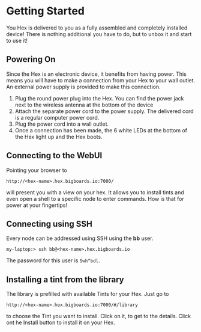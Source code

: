 # Getting Started 

You Hex is delivered to you as a fully assembled and completely installed device! There is nothing additional you have to do, but to unbox it and start to use it!

## Powering On

Since the Hex is an electronic device, it benefits from having power. This means you will have to make a connection from your Hex to your wall outlet. An external power supply is provided to make this connection.

1. Plug the round power plug into the Hex. You can find the power jack next to the wireless antenna at the bottom of the device
2. Attach the separate power cord to the power supply. The delivered cord is a regular computer power cord.
3. Plug the power cord into a wall outlet.
4. Once a connection has been made, the 6 white LEDs at the bottom of the Hex light up and the Hex boots.

## Connecting to the WebUI

Pointing your browser to 
```
http://<hex-name>.hex.bigboards.io:7000/
```
will present you with a view on your hex. It allows you to install tints and even open a shell to a specific node to enter commands. How is that for power at your fingertips!

## Connecting using SSH

Every node can be addressed using SSH using the **bb** user.

```
my-laptop:> ssh bb@<hex-name>.hex.bigboards.io
```

The password for this user is ```Swh^bdl```.

## Installing a tint from the library
The library is prefilled with available Tints for your Hex. Just go to 

````
http://<hex-name>.hex.bigboards.io:7000/#/library
````

to choose the Tint you want to install. Click on it, to get to the details. Click ont he Install button to install it on your Hex.
